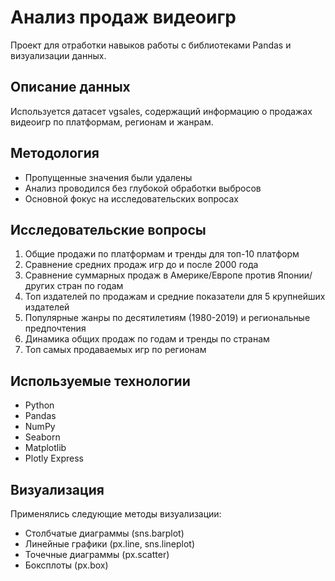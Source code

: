 # Анализ продаж видеоигр

Проект для отработки навыков работы с библиотеками Pandas и визуализации данных.

## Описание данных

Используется датасет vgsales, содержащий информацию о продажах видеоигр по платформам, регионам и жанрам.

## Методология

- Пропущенные значения были удалены
- Анализ проводился без глубокой обработки выбросов
- Основной фокус на исследовательских вопросах

## Исследовательские вопросы

1. Общие продажи по платформам и тренды для топ-10 платформ
2. Сравнение средних продаж игр до и после 2000 года
3. Сравнение суммарных продаж в Америке/Европе против Японии/других стран по годам
4. Топ издателей по продажам и средние показатели для 5 крупнейших издателей
5. Популярные жанры по десятилетиям (1980-2019) и региональные предпочтения
6. Динамика общих продаж по годам и тренды по странам
7. Топ самых продаваемых игр по регионам

## Используемые технологии

- Python
- Pandas
- NumPy
- Seaborn
- Matplotlib
- Plotly Express

## Визуализация

Применялись следующие методы визуализации:
- Столбчатые диаграммы (sns.barplot)
- Линейные графики (px.line, sns.lineplot)
- Точечные диаграммы (px.scatter)
- Боксплоты (px.box)
